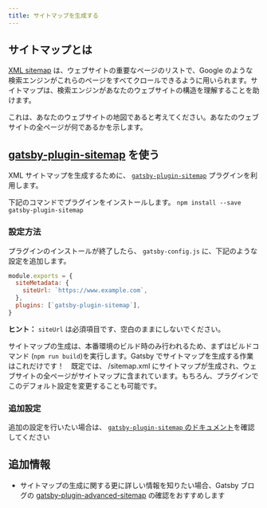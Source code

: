 ```yaml
---
title: サイトマップを生成する
---
```


## サイトマップとは

[XML sitemap](https://support.google.com/webmasters/answer/156184?hl=en) は、ウェブサイトの重要なページのリストで、Google のような検索エンジンがこれらのページをすべてクロールできるように用いられます。サイトマップは、検索エンジンがあなたのウェブサイトの構造を理解することを助けます。

これは、あなたのウェブサイトの地図であると考えてください。あなたのウェブサイトの全ページが何であるかを示します。

## [gatsby-plugin-sitemap](/packages/gatsby-plugin-sitemap/) を使う

XML サイトマップを生成するために、 [`gatsby-plugin-sitemap`](/packages/gatsby-plugin-sitemap/) プラグインを利用します。

下記のコマンドでプラグインをインストールします。
`npm install --save gatsby-plugin-sitemap`

### 設定方法

プラグインのインストールが終了したら、 `gatsby-config.js` に、下記のような設定を追加します。

```javascript:title=gatsby-config.js
module.exports = {
  siteMetadata: {
    siteUrl: `https://www.example.com`,
  },
  plugins: [`gatsby-plugin-sitemap`],
}
```

**ヒント：** `siteUrl` は必須項目です、空白のままにしないでください。

サイトマップの生成は、本番環境のビルド時のみ行われるため、まずはビルドコマンド (`npm run build`)を実行します。Gatsby でサイトマップを生成する作業はこれだけです！　既定では、 /sitemap.xml にサイトマップが生成され、ウェブサイトの全ページがサイトマップに含まれています。もちろん、プラグインでこのデフォルト設定を変更することも可能です。

### 追加設定

追加の設定を行いたい場合は、 [`gatsby-plugin-sitemap` のドキュメント](/packages/gatsby-plugin-sitemap)を確認してください

## 追加情報

- サイトマップの生成に関する更に詳しい情報を知りたい場合、Gatsby ブログの [gatsby-plugin-advanced-sitemap](/blog/2019-05-07-advanced-sitemap-plugin-for-seo/) の確認をおすすめします
